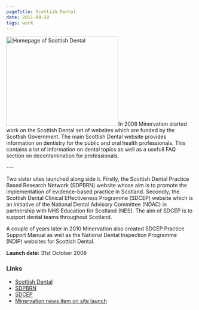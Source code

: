 ```yaml
---
pageTitle: Scottish Dental
date: 2011-09-28
tags: work
---
```

<p><img src="/assets/images/sd.png" alt="Homepage of Scottish Dental" width="300" height="239" />In 2008 Minervation started work on the Scottish Dental set of websites which are funded by the Scottish Government. The main Scottish Dental website provides information on dentistry for the public and oral health professionals. This contains a lot of information on dental topics as well as a usefull FAQ section on decontamination for professionals.</p>
---

<p>Two sister sites launched along side it. Firstly, the Scottish Dental Practice Based Research Network (SDPBRN) website whose aim is to promote the implementation of evidence-based practice in Scotland. Secondly, the Scottish Dental Clinical Effectiveness Programme (SDCEP) website which is an initiative of the National Dental Advisory Committee (NDAC) in partnership with NHS Education for Scotland (NES). The aim of SDCEP is to support dental teams throughout Scotland.</p>
<p>A couple of years later in 2010 Minervation also created SDCEP Practice Support Manual as well as the National Dental Inspection Programme (NDIP) websites for Scottish Dental.</p>
<p><strong>Launch date:</strong> 31st October 2008</p>
<h3>Links</h3>
<ul>
<li><a href="http://www.scottishdental.org/">Scottish Dental</a></li>
<li><a href="http://www.sdpbrn.org.uk/">SDPBRN</a></li>
<li><a href="http://www.sdcep.org.uk/">SDCEP</a></li>
<li><a href="http://www.minervation.com/new-flagship-website-for-dentistry-in-scotland/">Minervation news item on site launch</a></li>
</ul>